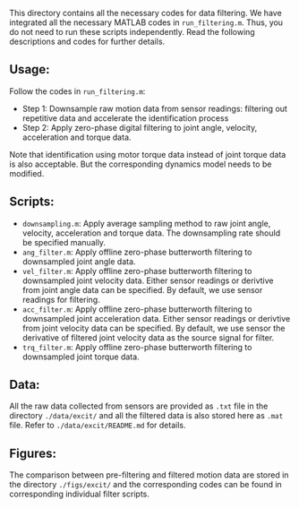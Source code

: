 This directory contains all the necessary codes for data filtering. We have integrated all the necessary MATLAB codes in `run_filtering.m`. Thus, you do not need to run these scripts independently. Read the following descriptions and codes for further details.

## Usage:
Follow the codes in `run_filtering.m`:  
* Step 1: Downsample raw motion data from sensor readings: filtering out repetitive data and accelerate the identification process  
* Step 2: Apply zero-phase digital filtering to joint angle, velocity, acceleration and torque data.  

Note that identification using motor torque data instead of joint torque data is also acceptable. But the corresponding dynamics model needs to be modified.

## Scripts:
* `downsampling.m`:
  Apply average sampling method to raw joint angle, velocity, acceleration and torque data. The downsampling rate should be specified manually.
* `ang_filter.m`:
  Apply offline zero-phase butterworth filtering to downsampled joint angle data. 
* `vel_filter.m`:
  Apply offline zero-phase butterworth filtering to downsampled joint velocity data. Either sensor readings or derivtive from joint angle data can be specified. By default, we use sensor readings for filtering.
* `acc_filter.m`:
  Apply offline zero-phase butterworth filtering to downsampled joint acceleration data. Either sensor readings or derivtive from joint velocity data can be specified. By default, we use sensor the derivative of filtered joint velocity data as the source signal for filter.
* `trq_filter.m`:
  Apply offline zero-phase butterworth filtering to downsampled joint torque data.

## Data:
All the raw data collected from sensors are provided as `.txt` file in the directory `./data/excit/` and all the filtered data is also stored here as `.mat` file. Refer to `./data/excit/README.md` for details.

## Figures:
The comparison between pre-filtering and filtered motion data are stored in the directory `./figs/excit/` and the corresponding codes can be found in corresponding individual filter scripts.